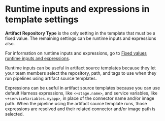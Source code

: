 # Runtime inputs and expressions in template settings

**Artifact Repository Type** is the only setting in the template that must be a fixed value. The remaining settings can be runtime inputs and expressions also. 

For information on runtime inputs and expressions, go to [Fixed values runtime inputs and expressions](https://developer.harness.io/docs/platform/references/runtime-inputs/).

Runtime inputs can be useful in artifact source templates because they let your team members select the repository, path, and tags to use when they run pipelines using artifact source templates.

Expressions can be useful in artifact source templates because you can use default Harness expressions, like `<+stage.name>`, and service variables, like `<+serviceVariables.myapp>`, in place of the connector name and/or image path. When the pipeline using the artifact source template runs, those expressions are resolved and their related connector and/or image path is selected.

